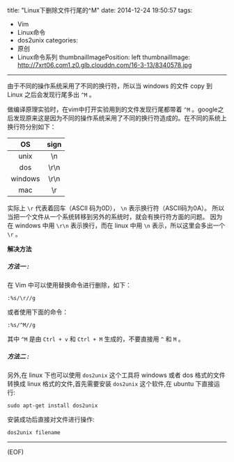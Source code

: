 title: "Linux下删除文件行尾的^M"
date: 2014-12-24 19:50:57
tags:
  - Vim
  - Linux命令
  - dos2unix
categories:
  - 原创
  - Linux命令系列
thumbnailImagePosition: left
thumbnailImage: http://7xrt06.com1.z0.glb.clouddn.com/16-3-13/8340578.jpg
---

由于不同的操作系统采用了不同的换行符，所以当 windows 的文件 copy 到 Linux 之后会发现行尾多出 `^M` 。
<!-- excerpt -->

做编译原理实验时，在vim中打开实验用到的文件发现行尾都带着 `^M` 。google之后发现原来这是因为不同的操作系统采用了不同的换行符造成的。在不同的系统上换行符分别如下：

| OS | sign |
| :-----: |:-----:|
|unix| \n |
|dos|\r\n|
|windows|\r\n|
|mac|\r|

实际上 `\r` 代表着回车（ASCII 码为0D）， `\n` 表示换行符（ASCII码为0A）。
所以当把一个文件从一个系统转移到另外的系统时，就会有换行符方面的问题。
因为在 windows 中用 `\r\n` 表示换行，而在 linux 中用 `\n` 表示，所以这里会多出一个 `\r` 。


 **解决方法**

##### 方法一 :
在 Vim 中可以使用替换命令进行删除，如下：
```
:%s/\r//g
```
或者使用下面的命令：
```
:%s/^M//g 
```
其中 `^M` 是由 `Ctrl + v` 和 `Ctrl + M` 生成的，不要直接用 `^` 和 `M`  。



##### 方法二 :
另外,在 linux 下也可以使用 `dos2unix` 这个工具将 windows 或者 dos 格式的文件转换成 linux 格式的文件,首先需要安装 `dos2unix` 这个软件,在 ubuntu 下直接运行:
```shell
sudo apt-get install dos2unix
```
安装成功后直接对文件进行操作:
```shell
dos2unix filename
```
***
(EOF)
